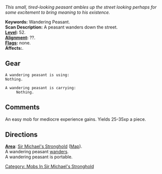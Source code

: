 *This small, tired-looking peasant ambles up the street looking perhaps
for some excitement to bring meaning to his existence.*

**Keywords:** Wandering Peasant.  
**Scan Description:** A peasant wanders down the street.  
**[Level](Level "wikilink"):** 52.  
**[Alignment](Alignment "wikilink"):** ??.  
**[Flags](:Category:_Mob_Types "wikilink"):** none.  
**Affects:**.  

## Gear

`A wandering peasant is using:`  
`Nothing.`

`A wandering peasant is carrying:`  
`     Nothing.`

## Comments

An easy mob for mediocre experience gains. Yields 25-35xp a piece.

## Directions

**[Area](:Category:_Areas "wikilink")**: [Sir Michael's
Stronghold](:Category:_Sir_Michael's_Stronghold "wikilink")
([Map](Sir_Michael's_Stronghold_Map "wikilink")).  
A wandering peasant [wanders](Wandering_Mobs "wikilink").  
A wandering peasant is portable.  

[Category: Mobs In Sir Michael's
Stronghold](Category:_Mobs_In_Sir_Michael's_Stronghold "wikilink")
